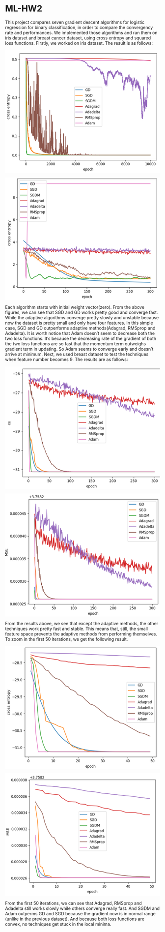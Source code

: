 # ML-HW2
This project compares seven gradient descent algorithms for logistic regression for binary classification, in order to compare the convergency rate and performances.
We implemented those algorithms and ran them on iris dataset and breast cancer dataset, using cross entropy and squared loss functions. Firstly, we worked on iris dataset.
The result is as follows:

<a href="url"><img src="https://github.com/Hermionee/Gradient-Descent/blob/master/figures/iris_mse.jpg" align="center" height="400" width="600" ></a>

<a href="url"><img src="https://github.com/Hermionee/Gradient-Descent/blob/master/figures/iris_ce.png" align="center" height="400" width="600" ></a>

Each algorithm starts with initial weight vector(zero). From the above figures, we can see that SGD and GD works pretty good and converge fast. While the adaptive algorithms converge pretty slowly and unstable because now the dataset is pretty small and only have four features. In this simple case, SGD and GD outperforms adaptive methods(Adagrad, RMSprop and Adadelta). It is worth notice that Adam doesn’t seem to decrease both the two loss functions. It’s because the decreasing rate of the gradient of both the two loss functions are so fast that the momentum term outweighs gradient term in updating. So Adam seems to converge early and doesn’t arrive at minimum. Next, we used breast dataset to test the techniques when feature number becomes 9. The results are as follows:

<a href="url"><img src="https://github.com/Hermionee/Gradient-Descent/blob/master/figures/breast_ce.png" align="center" height="400" width="700" ></a>

<a href="url"><img src="https://github.com/Hermionee/Gradient-Descent/blob/master/figures/breast_mse.png" align="center" height="400" width="700" ></a>

From the results above, we see that except the adaptive methods, the other techniques work pretty fast and stable. This means that, still, the small feature space prevents the adaptive methods from performing themselves. To zoom in the first 50 iterations, we get the following result.

<a href="url"><img src="https://github.com/Hermionee/Gradient-Descent/blob/master/figures/breast_50_ce.png" align="center" height="400" width="600" ></a>

<a href="url"><img src="https://github.com/Hermionee/Gradient-Descent/blob/master/figures/breast_50_mse.png" align="center" height="400" width="600" ></a>

From the first 50 iterations, we can see that Adagrad, RMSprop and Adadelta still works slowly while others converge really fast. And SGDM and Adam outperms GD and SGD because the gradient now is in normal range (unlike in the previous dataset). And because both loss functions are convex, no techniques get stuck in the local minima.
